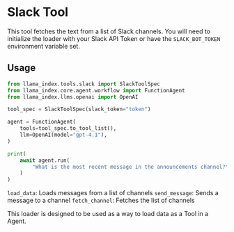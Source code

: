 # Slack Tool

This tool fetches the text from a list of Slack channels. You will need to initialize the loader with your Slack API Token or have the `SLACK_BOT_TOKEN` environment variable set.

## Usage

```python
from llama_index.tools.slack import SlackToolSpec
from llama_index.core.agent.workflow import FunctionAgent
from llama_index.llms.openai import OpenAI

tool_spec = SlackToolSpec(slack_token="token")

agent = FunctionAgent(
    tools=tool_spec.to_tool_list(),
    llm=OpenAI(model="gpt-4.1"),
)

print(
    await agent.run(
        "What is the most recent message in the announcements channel?"
    )
)
```

`load_data`: Loads messages from a list of channels
`send_message`: Sends a message to a channel
`fetch_channel`: Fetches the list of channels

This loader is designed to be used as a way to load data as a Tool in a Agent.

